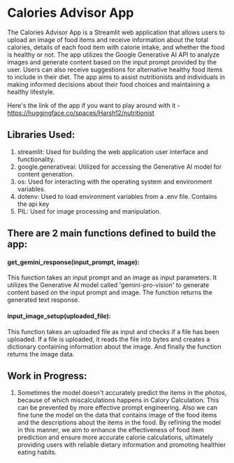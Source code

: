 # Calories Advisor App

The Calories Advisor App is a Streamlit web application that allows users to upload an image of food items and receive information about the total calories, details of each food item with calorie intake, and whether the food is healthy or not. The app utilizes the Google Generative AI API to analyze images and generate content based on the input prompt provided by the user. Users can also receive suggestions for alternative healthy food items to include in their diet. The app aims to assist nutritionists and individuals in making informed decisions about their food choices and maintaining a healthy lifestyle.

Here's the link of the app if you want to play around with it - https://huggingface.co/spaces/Harsh12/nutritionist

## Libraries Used:
1. streamlit: Used for building the web application user interface and functionality.
2. google.generativeai: Utilized for accessing the Generative AI model for content generation.
3. os: Used for interacting with the operating system and environment variables.
4. dotenv: Used to load environment variables from a .env file. Contains the api key
5. PIL: Used for image processing and manipulation.
   
## There are 2 main functions defined to build the app:

#### get_gemini_response(input_prompt, image): 
This function takes an input prompt and an image as input parameters. It utilizes the Generative AI model called 'gemini-pro-vision' to generate content based on the input prompt and image. The function returns the generated text response.

#### input_image_setup(uploaded_file): 
This function takes an uploaded file as input and checks if a file has been uploaded. If a file is uploaded, it reads the file into bytes and creates a dictionary containing information about the image. And finally the function returns the image data.

## Work in Progress:
1. Sometimes the model doesn't accurately predict the items in the photos, because of which miscalculations happens in Calory Calculation. This can be prevented by more effective prompt engineering. Also we can fine tune the model on the data that contains image of the food items and the descriptions about the items in the food. By refining the model in this manner, we aim to enhance the effectiveness of food item prediction and ensure more accurate calorie calculations, ultimately providing users with reliable dietary information and promoting healthier eating habits.
